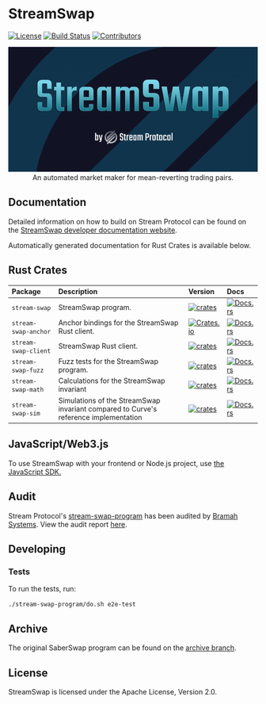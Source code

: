 # StreamSwap

[![License](https://img.shields.io/crates/l/stream-swap-anchor)](https://github.com/streamdao/stream-swap/blob/master/LICENSE)
[![Build Status](https://img.shields.io/github/workflow/status/streamdao/stream-swap/Program/master)](https://github.com/streamdao/stream-swap/actions/workflows/program.yml?query=branch%3Amaster)
[![Contributors](https://img.shields.io/github/contributors/streamdao/stream-swap)](https://github.com/streamdao/stream-swap/graphs/contributors)

<div align="center">
    <img src="/assets/banner.png" />
</div>

<div align="center">
    An automated market maker for mean-reverting trading pairs.
</div>

## Documentation

Detailed information on how to build on Stream Protocol can be found on the [StreamSwap developer documentation website](https://docs.streamprotocol.org/docs/swap/developing/overview).

Automatically generated documentation for Rust Crates is available below.

## Rust Crates

| Package              | Description                                                                          | Version                                                                                                         | Docs                                                                                           |
| :------------------- | :----------------------------------------------------------------------------------- | :-------------------------------------------------------------------------------------------------------------- | :--------------------------------------------------------------------------------------------- |
| `stream-swap`        | StreamSwap program.                                                            | [![crates](https://img.shields.io/crates/v/stream-swap)](https://crates.io/crates/stream-swap)                  | [![Docs.rs](https://docs.rs/stream-swap/badge.svg)](https://docs.rs/stream-swap)               |
| `stream-swap-anchor` | Anchor bindings for the StreamSwap Rust client.                                      | [![Crates.io](https://img.shields.io/crates/v/stream-swap-anchor)](https://crates.io/crates/stream-swap-anchor) | [![Docs.rs](https://docs.rs/stream-swap-anchor/badge.svg)](https://docs.rs/stream-swap-anchor) |
| `stream-swap-client` | StreamSwap Rust client.                                                              | [![crates](https://img.shields.io/crates/v/stream-swap-client)](https://crates.io/crates/stream-swap-client)    | [![Docs.rs](https://docs.rs/stream-swap-client/badge.svg)](https://docs.rs/stream-swap-client) |
| `stream-swap-fuzz`   | Fuzz tests for the StreamSwap program.                                         | [![crates](https://img.shields.io/crates/v/stream-swap-fuzz)](https://crates.io/crates/stream-swap-fuzz)        | [![Docs.rs](https://docs.rs/stream-swap-fuzz/badge.svg)](https://docs.rs/stream-swap-fuzz)     |
| `stream-swap-math`   | Calculations for the StreamSwap invariant                                            | [![crates](https://img.shields.io/crates/v/stream-swap-math)](https://crates.io/crates/stream-swap-math)        | [![Docs.rs](https://docs.rs/stream-swap-math/badge.svg)](https://docs.rs/stream-swap-math)     |
| `stream-swap-sim`    | Simulations of the StreamSwap invariant compared to Curve's reference implementation | [![crates](https://img.shields.io/crates/v/stream-swap-sim)](https://crates.io/crates/stream-swap-sim)          | [![Docs.rs](https://docs.rs/stream-swap-sim/badge.svg)](https://docs.rs/stream-swap-sim)       |

## JavaScript/Web3.js

To use StreamSwap with your frontend or Node.js project, use [the JavaScript SDK.](https://github.com/streamdao/stream-common/tree/master/packages/streamswap-sdk)

## Audit

Stream Protocol's [stream-swap-program](https://github.com/streamdao/stream-swap/tree/master/stream-swap-program) has been audited by [Bramah Systems](https://www.bramah.systems/). View the audit report [here](https://github.com/streamdao/stream-swap/blob/master/audit/bramah-systems.pdf).

## Developing

### Tests

To run the tests, run:

```
./stream-swap-program/do.sh e2e-test
```

## Archive

The original SaberSwap program can be found on the [archive branch](https://github.com/streamdao/stream-swap/tree/archive).

## License

StreamSwap is licensed under the Apache License, Version 2.0.
